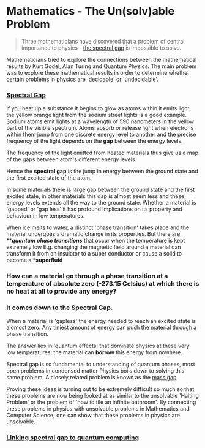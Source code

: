# Mathematics - The Un(solv)able Problem
> Three mathematicians have discovered that a problem of central importance to
  physics - [the spectral gap](https://en.wikipedia.org/wiki/Spectral_gap) is impossible to solve.

  Mathematicians tried to explore the connections between the mathematical results by Kurt Godel, Alan Turing 
  and Quantum Physics. The main problem was to explore these mathematical results in order to determine
  whether certain problems in physics are 'decidable' or 'undecidable'.

  ### [Spectral Gap]()
  If you heat up a substance it begins to glow as atoms within it emits light, the yellow orange light from
  the sodium street lights is a good example. Sodium atoms emit lights at a wavelength of 590 nanometers in 
  the yellow part of the visible spectrum.
  Atoms absorb or release light when electrons within them jump from one discrete energy level to another and
  the precise frequency of the light depends on the <b>gap</b> between the energy levels.

  The frequency of the light emitted from heated materials thus give us a map of the gaps between atom's
  different energy levels.

  Hence the <b>spectral gap</b> is the jump in energy between the ground state and the first excited 
  state of the atom.

In some materials there is large gap between the ground state and the first excited state, in other materials
this gap is almost seem less and these energy levels extends all the way to the ground state. Whether a material
is 'gapped' or 'gap less' it has profound implications on its property and behaviour in low temperatures.

When ice melts to water, a distinct 'phase transition' takes place and the material undergoes a dramatic change
in its properties. But there are *****quantum phase transitions*** that occur when the temperature is kept extremely low
E.g. changing the magnetic field around a material can transform it from an insulator to a super conductor or cause
a solid to become a ***superfluid**

### How can a material go through a phase transition at a temperature of absolute zero (-273.15 Celsius) at which there is no heat at all to provide any energy?
### It comes down to the Spectral Gap.
When a material is 'gapless' the energy needed to reach an excited state is alomost zero. Any tiniest amount of 
energy can push the material through a phase transition.

The answer lies in 'quantum effects' that dominate physics at these very low temperatures, the material can **borrow** this energy from nowhere.

Spectral gap is so fundamental to understanding of quantum phases, most open problems in condensed matter Physics boils down to solving this same
problem. A closely related problem is known as the [mass gap](https://en.wikipedia.org/wiki/Yang%E2%80%93Mills_existence_and_mass_gap)

Proving these ideas is turning out to be extremely difficult so much so that these problems are now being looked at as similar to the unsolvable 'Halting 
Problem' or the problem of 'how to tile an infinite bathroom'. By connecting these problems in physics with unsolvable problems in Mathematics and Computer Science,
one can show that these problems in physics are unsolvable.

### [Linking spectral gap to quantum computing]()
